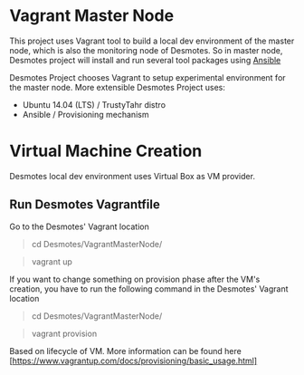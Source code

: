# Vagrant Master Node 
This project uses Vagrant tool to build a local dev environment of the master node, which is also the monitoring node of Desmotes. So in master node, Desmotes project will install and run several tool packages using [Ansible](https://www.ansible.com/)

Desmotes Project chooses Vagrant to setup experimental environment for the master node. More extensible Desmotes Project uses: 
* Ubuntu 14.04 (LTS) / TrustyTahr distro
* Ansible / Provisioning mechanism

# Virtual Machine Creation 
Desmotes local dev environment uses Virtual Box as VM provider.

## Run Desmotes Vagrantfile

Go to the Desmotes' Vagrant location
 
> cd Desmotes/VagrantMasterNode/

> vagrant up

If you want to change something on provision phase after the VM's creation, you have to run the following command in the Desmotes' Vagrant location

> cd Desmotes/VagrantMasterNode/

> vagrant provision

Based on lifecycle of VM. More information can be found here [https://www.vagrantup.com/docs/provisioning/basic_usage.html]

